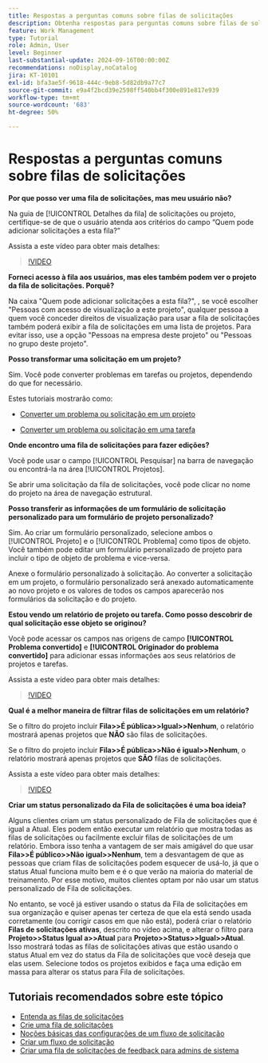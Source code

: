 ```yaml
---
title: Respostas a perguntas comuns sobre filas de solicitações
description: Obtenha respostas para perguntas comuns sobre filas de solicitações no [!DNL  Workfront].
feature: Work Management
type: Tutorial
role: Admin, User
level: Beginner
last-substantial-update: 2024-09-16T00:00:00Z
recommendations: noDisplay,noCatalog
jira: KT-10101
exl-id: bfa3ae5f-9618-444c-9eb8-5d82db9a77c7
source-git-commit: e9a4f2bcd39e2598ff540bb4f300e891e817e939
workflow-type: tm+mt
source-wordcount: '683'
ht-degree: 50%

---
```


# Respostas a perguntas comuns sobre filas de solicitações

**Por que posso ver uma fila de solicitações, mas meu usuário não?**

Na guia de [!UICONTROL Detalhes da fila] de solicitações ou projeto, certifique-se de que o usuário atenda aos critérios do campo “Quem pode adicionar solicitações a esta fila?”

Assista a este vídeo para obter mais detalhes:

>[!VIDEO](https://video.tv.adobe.com/v/3434156/?quality=12&learn=on)

**Forneci acesso à fila aos usuários, mas eles também podem ver o projeto da fila de solicitações. Porquê?**

Na caixa &quot;Quem pode adicionar solicitações a esta fila?&quot;, , se você escolher &quot;Pessoas com acesso de visualização a este projeto&quot;, qualquer pessoa a quem você conceder direitos de visualização para usar a fila de solicitações também poderá exibir a fila de solicitações em uma lista de projetos. Para evitar isso, use a opção &quot;Pessoas na empresa deste projeto&quot; ou &quot;Pessoas no grupo deste projeto&quot;.

**Posso transformar uma solicitação em um projeto?**

Sim. Você pode converter problemas em tarefas ou projetos, dependendo do que for necessário.

Estes tutoriais mostrarão como:

* [Converter um problema ou solicitação em um projeto](/help/manage-work/issues-requests/create-a-project-from-a-request.md)

* [Converter um problema ou solicitação em uma tarefa](/help/manage-work/issues-requests/convert-issues-to-other-work-items.md)

**Onde encontro uma fila de solicitações para fazer edições?**

Você pode usar o campo [!UICONTROL Pesquisar] na barra de navegação ou encontrá-la na área [!UICONTROL Projetos].

Se abrir uma solicitação da fila de solicitações, você pode clicar no nome do projeto na área de navegação estrutural.

**Posso transferir as informações de um formulário de solicitação personalizado para um formulário de projeto personalizado?**

Sim. Ao criar um formulário personalizado, selecione ambos o [!UICONTROL Projeto] e o [!UICONTROL Problema] como tipos de objeto. Você também pode editar um formulário personalizado de projeto para incluir o tipo de objeto de problema e vice-versa.

Anexe o formulário personalizado à solicitação. Ao converter a solicitação em um projeto, o formulário personalizado será anexado automaticamente ao novo projeto e os valores de todos os campos aparecerão nos formulários da solicitação e do projeto.

**Estou vendo um relatório de projeto ou tarefa. Como posso descobrir de qual solicitação esse objeto se originou?**

Você pode acessar os campos nas origens de campo **[!UICONTROL Problema convertido]** e **[!UICONTROL Originador do problema convertido]** para adicionar essas informações aos seus relatórios de projetos e tarefas.

Assista a este vídeo para obter mais detalhes:

>[!VIDEO](https://video.tv.adobe.com/v/3434176/?quality=12&learn=on)


**Qual é a melhor maneira de filtrar filas de solicitações em um relatório?**

Se o filtro do projeto incluir **Fila>>É pública>>Igual>>Nenhum**, o relatório mostrará apenas projetos que **NÃO** são filas de solicitações.

Se o filtro do projeto incluir **Fila>>É pública>>Não é igual>>Nenhum**, o relatório mostrará apenas projetos que **SÃO** filas de solicitações.

Assista a este vídeo para obter mais detalhes:

>[!VIDEO](https://video.tv.adobe.com/v/3434329/?quality=12&learn=on)

**Criar um status personalizado da Fila de solicitações é uma boa ideia?**

Alguns clientes criam um status personalizado de Fila de solicitações que é igual a Atual. Eles podem então executar um relatório que mostra todas as filas de solicitações ou facilmente excluir filas de solicitações de um relatório. Embora isso tenha a vantagem de ser mais amigável do que usar **Fila>>É público>>Não igual>>Nenhum**, tem a desvantagem de que as pessoas que criam filas de solicitações podem esquecer de usá-lo, já que o status Atual funciona muito bem e é o que verão na maioria do material de treinamento. Por esse motivo, muitos clientes optam por não usar um status personalizado de Fila de solicitações.

No entanto, se você já estiver usando o status da Fila de solicitações em sua organização e quiser apenas ter certeza de que ela está sendo usada corretamente (ou corrigir casos em que não está), poderá criar o relatório **Filas de solicitações ativas**, descrito no vídeo acima, e alterar o filtro para **Projeto>>Status Igual a>>Atual** para **Projeto>>Status>>Igual>>Atual**. Isso mostrará todas as filas de solicitações ativas que estão usando o status Atual em vez do status da Fila de solicitações que você deseja que elas usem. Selecione todos os projetos exibidos e faça uma edição em massa para alterar os status para Fila de solicitações.

## Tutoriais recomendados sobre este tópico

* [Entenda as filas de solicitações](/help/manage-work/request-queues/understand-request-queues.md)
* [Crie uma fila de solicitações](/help/manage-work/request-queues/create-a-request-queue.md)
* [Noções básicas das configurações de um fluxo de solicitação](/help/manage-work/request-queues/understand-settings-for-a-flow-request.md)
* [Criar um fluxo de solicitação](/help/manage-work/request-queues/create-a-request-flow.md)
* [Criar uma fila de solicitações de feedback para admins de sistema](/help/manage-work/request-queues/create-a-system-admin-feedback-request-queue.md)
